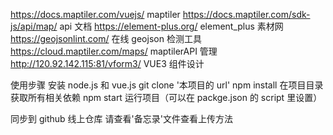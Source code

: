 <!--
 * @Author: KikoStar123 842544563@outlook.com
 * @Date: 2024-02-29 21:47:30
 * @LastEditors: KikoStar123 842544563@outlook.com
 * @LastEditTime: 2024-02-29 22:30:28
 * @FilePath: \webgis_vue\webgis_srtp\README.md
 * @Description: 这是默认设置,请设置`customMade`, 打开koroFileHeader查看配置 进行设置: https://github.com/OBKoro1/koro1FileHeader/wiki/%E9%85%8D%E7%BD%AE
-->

https://docs.maptiler.com/vuejs/ maptiler
https://docs.maptiler.com/sdk-js/api/map/ api 文档
https://element-plus.org/ element_plus 素材网
https://geojsonlint.com/ 在线 geojson 检测工具
https://cloud.maptiler.com/maps/ maptilerAPI 管理
http://120.92.142.115:81/vform3/ VUE3 组件设计

使用步骤
安装 node.js 和 vue.js
git clone '本项目的 url'
npm install 在项目目录获取所有相关依赖
npm start 运行项目（可以在 packge.json 的 script 里设置）

同步到 github 线上仓库
请查看'备忘录'文件查看上传方法
